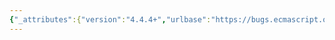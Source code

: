 ```yaml
---
{"_attributes":{"version":"4.4.4+","urlbase":"https://bugs.ecmascript.org/","maintainer":"dherman@mozilla.com"},"bug":{"bug_id":2955,"creation_ts":"2014-06-01 22:45:00 -0700","short_desc":"8.2.3: \"be\" -> \"to\"","delta_ts":"2014-07-26 00:15:25 -0700","product":"Draft for 6th Edition","component":"editorial issue","version":"Rev 25: May 22, 2014 Draft","rep_platform":"All","op_sys":"All","bug_status":"RESOLVED","resolution":"FIXED","priority":"Normal","bug_severity":"minor","everconfirmed":true,"reporter":{"uid":"jmdyck","name":"Michael Dyck"},"assigned_to":{"uid":"allen","name":"Allen Wirfs-Brock"},"long_desc":[{"commentid":8787,"comment_count":0,"who":{"uid":"jmdyck","name":"Michael Dyck"},"bug_when":"2014-06-01 22:45:26 -0700","thetext":"In 8.2.3 \"SetRealmGlobalObj ( realmRec, globalObj ) Abstract Operation\",\nstep 3 says:\n   Set /realmRec/.[[globalThis]] be /newGlobal/.\nand step 5 says:\n   Set /realmRec/.[[globalEnv]] be /newGlobalEnv/.\n\nIn each case, s|be|to|\n\n(leftover from Bug 2529)"},{"commentid":8890,"comment_count":1,"who":{"uid":"allen","name":"Allen Wirfs-Brock"},"bug_when":"2014-06-11 16:27:45 -0700","thetext":"fixed in rev26 editor's draft"},{"commentid":9327,"comment_count":2,"who":{"uid":"allen","name":"Allen Wirfs-Brock"},"bug_when":"2014-07-19 17:18:51 -0700","thetext":"fixed in rev26"},{"commentid":9567,"comment_count":3,"who":{"uid":"jmdyck","name":"Michael Dyck"},"bug_when":"2014-07-26 00:15:25 -0700","thetext":"confirmed fixed."}]}}
---
```

